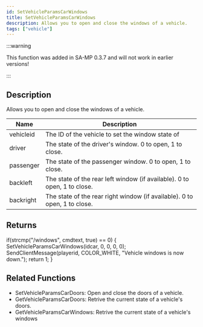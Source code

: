 ```yaml
---
id: SetVehicleParamsCarWindows
title: SetVehicleParamsCarWindows
description: Allows you to open and close the windows of a vehicle.
tags: ["vehicle"]
---
```


:::warning

This function was added in SA-MP 0.3.7 and will not work in earlier versions!

:::

## Description

Allows you to open and close the windows of a vehicle.

| Name      | Description                                                               |
| --------- | ------------------------------------------------------------------------- |
| vehicleid | The ID of the vehicle to set the window state of                          |
| driver    | The state of the driver's window. 0 to open, 1 to close.                  |
| passenger | The state of the passenger window. 0 to open, 1 to close.                 |
| backleft  | The state of the rear left window (if available). 0 to open, 1 to close.  |
| backright | The state of the rear right window (if available). 0 to open, 1 to close. |

## Returns
if(strcmp("/windows", cmdtext, true) == 0)
{
    SetVehicleParamsCarWindows(idcar, 0, 0, 0, 0);
    SendClientMessage(playerid, COLOR_WHITE, "Vehicle windows is now down.");
    return 1;
}
## Related Functions

- SetVehicleParamsCarDoors: Open and close the doors of a vehicle.
- GetVehicleParamsCarDoors: Retrive the current state of a vehicle's doors.
- GetVehicleParamsCarWindows: Retrive the current state of a vehicle's windows
